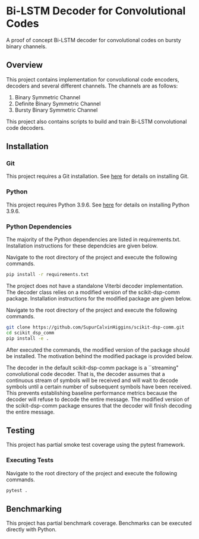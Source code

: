 # Bi-LSTM Decoder for Convolutional Codes

A proof of concept Bi-LSTM decoder for convolutional codes on bursty binary channels. 

## Overview

This project contains implementation for convolutional code encoders, decoders and several different channels. The channels are as follows:

1. Binary Symmetric Channel
2. Definite Binary Symmetric Channel
3. Bursty Binary Symmetric Channel

This project also contains scripts to build and train Bi-LSTM convolutional code decoders.

## Installation

### Git

This project requires a Git installation. See [here](https://git-scm.com/downloads) for details on installing Git.

### Python

This project requires Python 3.9.6. See [here](https://www.python.org/downloads/) for details on installing Python 3.9.6.

### Python Dependencies

The majority of the Python dependencies are listed in requirements.txt. Installation instructions for these dependcies are given below.

Navigate to the root directory of the project and execute the following commands. 

```bash
pip install -r requirements.txt
```

The project does not have a standalone Viterbi decoder implementation. The decoder class relies on a modified version of the scikit-dsp-comm package. Installation instructions for the modified package are given below. 

Navigate to the root directory of the project and execute the following commands. 

```bash
git clone https://github.com/SupurCalvinHiggins/scikit-dsp-comm.git
cd scikit_dsp_comm
pip install -e .
```

After executed the commands, the modified version of the package should be installed. The motivation behind the modified package is provided below.

The decoder in the default scikit-dsp-comm package is a ``streaming" convolutional code decoder. That is, the decoder assumes that a continuous stream of symbols will be received and will wait to decode symbols until a certain number of subsequent symbols have been received. This prevents establishing baseline performance metrics because the decoder will refuse to decode the entire message. The modified version of the scikit-dsp-comm package ensures that the decoder will finish decoding the entire message.

## Testing

This project has partial smoke test coverage using the pytest framework.

### Executing Tests

Navigate to the root directory of the project and execute the following commands. 

```bash
pytest .
```

## Benchmarking

This project has partial benchmark coverage. Benchmarks can be executed directly with Python.
